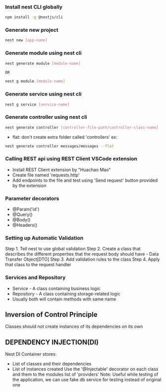 ### Install nest CLI globally
```bash
npm install -g @nestjs/cli
```

### Generate new project
```bash
nest new [app-name]
```

### Generate module using nest cli
```bash
nest generate module [module-name]

OR

nest g module [module-name]
```

### Generate service using nest cli
```bash
nest g service [service-name]
```

### Generate controller using nest cli
```bash
nest generate controller [controller-file-path/controller-class-name] [--flat]
```
- flat: don't create extra folder called 'controllers'
ex:
```bash
nest generate controller messages/messages --flat
```


### Calling REST api using REST Client VSCode extension
- Install REST Client extension by "Huachao Mao"
- Create file named 'requests.http'
- Add endpoints to the file and test using 'Send request' button provided by the extension


### Parameter decorators
- @Param('id')
- @Query()
- @Body()
- @Headers()

### Setting up Automatic Validation
Step 1. Tell nest to use global validation
Step 2. Create a class that describes the different properties that the request body should have - Data Transfer Object[DTO]
Step 3. Add validation rules to the class
Step 4. Apply that class to the request handler


### Services and Repository
- Service - A class containing business logic
- Repository - A class containing storage-related logic
- Usually both will contain methods with same name


## Inversion of Control Principle
Classes should not create instances of its dependencies on its own

## DEPENDENCY INJECTION(DI)
Nest DI Container stores:
- List of classes and their dependencies
- List of instances created
Use the '@Injectable' decorator on each class and them to the modules list of 'providers'
Note: Useful while testing of the application, we can use fake db service for testing instead of original one